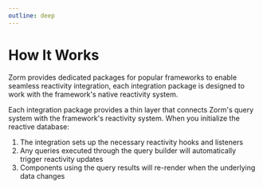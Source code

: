 ```yaml
---
outline: deep
---
```


# How It Works

Zorm provides dedicated packages for popular frameworks to enable seamless reactivity integration, each integration package is designed to work with the framework's native reactivity system.

Each integration package provides a thin layer that connects Zorm's query system with the framework's reactivity system. When you initialize the reactive database:

1. The integration sets up the necessary reactivity hooks and listeners
2. Any queries executed through the query builder will automatically trigger reactivity updates
3. Components using the query results will re-render when the underlying data changes
